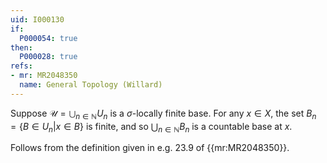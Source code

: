 ```yaml
---
uid: I000130
if:
  P000054: true
then:
  P000028: true
refs:
- mr: MR2048350
  name: General Topology (Willard)
---
```


Suppose $\mathcal{U} = \bigcup_{n \in \mathbb{N}} U_n$ is a $\sigma$-locally finite base. For any $x \in X$, the set $B_n = \{B \in U_n | x \in B \}$ is finite, and so $\bigcup_{n \in \mathbb{N}} B_n$ is a countable base at $x$.

Follows from the definition given in e.g. 23.9 of {{mr:MR2048350}}.
